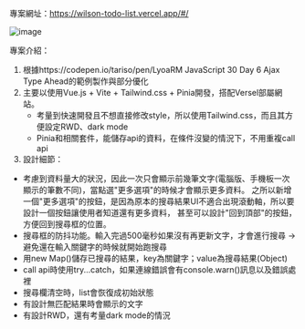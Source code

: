 專案網址：https://wilson-todo-list.vercel.app/#/

![image](https://github.com/North-Wang/todoList/assets/103781180/2a91e212-a411-4eb6-a972-a7e5b954e742)

專案介紹：
1. 根據https://codepen.io/tariso/pen/LyoaRM JavaScript 30 Day 6 Ajax Type Ahead的範例製作與部分優化
2. 主要以使用Vue.js + Vite + Tailwind.css + Pinia開發，搭配Versel部屬網站。
   * 考量到快速開發且不想直接修改style，所以使用Tailwind.css，而且其方便設定RWD、dark mode
   * Pinia和相關套件，能儲存api的資料，在條件沒變的情況下，不用重複call api
3. 設計細節：
  * 考慮到資料量大的狀況，因此一次只會顯示前幾筆文字(電腦版、手機板一次顯示的筆數不同)，當點選"更多選項"的時候才會顯示更多資料。
    之所以新增一個"更多選項"的按鈕，是因為原本的搜尋結果UI不適合出現滾動軸，所以要設計一個按鈕讓使用者知道還有更多資料，
    甚至可以設計"回到頂部"的按鈕，方便回到搜尋框的位置。
  * 搜尋框的防抖功能。輸入完過500毫秒如果沒有再更新文字，才會進行搜尋 -> 避免還在輸入關鍵字的時候就開始跑搜尋
  * 用new Map()儲存已搜尋的結果，key為關鍵字；value為搜尋結果(Object)
  * call api時使用try...catch，如果連線錯誤會有console.warn()訊息以及錯誤處裡
  * 搜尋欄清空時，list會恢復成初始狀態
  * 有設計無匹配結果時會顯示的文字
  * 有設計RWD，還有考量dark mode的情況
  
  
